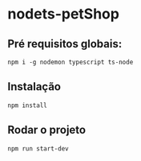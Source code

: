 # nodets-petShop

## Pré requisitos globais:
`npm i -g nodemon typescript ts-node`

## Instalação
`npm install`

## Rodar o projeto
`npm run start-dev`